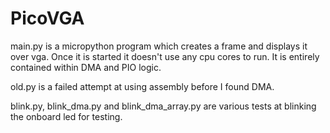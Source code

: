 # PicoVGA

main.py is a micropython program which creates a frame and displays it over vga. Once it is started it doesn't use any cpu cores to run. It is entirely contained within DMA and PIO logic.

old.py is a failed attempt at using assembly before I found DMA.

blink.py, blink_dma.py and blink_dma_array.py are various tests at blinking the onboard led for testing.

